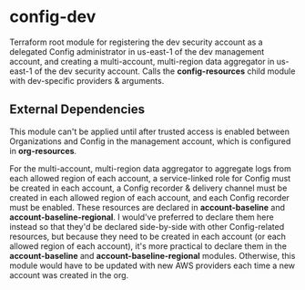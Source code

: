# config-dev

Terraform root module for registering the dev security account as a delegated Config administrator in us-east-1 of the dev management account, and creating a multi-account, multi-region data aggregator in us-east-1 of the dev security account. Calls the **config-resources** child module with dev-specific providers & arguments.

## External Dependencies

This module can't be applied until after trusted access is enabled between Organizations and Config in the management account, which is configured in **org-resources**.

For the multi-account, multi-region data aggregator to aggregate logs from each allowed region of each account, a service-linked role for Config must be created in each account, a Config recorder & delivery channel must be created in each allowed region of each account, and each Config recorder must be enabled. These resources are declared in **account-baseline** and **account-baseline-regional**. I would've preferred to declare them here instead so that they'd be declared side-by-side with other Config-related resources, but because they need to be created in each account (or each allowed region of each account), it's more practical to declare them in the **account-baseline** and **account-baseline-regional** modules. Otherwise, this module would have to be updated with new AWS providers each time a new account was created in the org.
